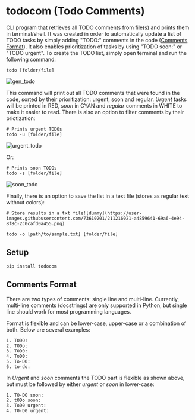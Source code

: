 # todocom (Todo Comments)
CLI program that retrieves all TODO comments from file(s) and prints them in terminal/shell. It was created in order to automatically update a list of TODO tasks by simply adding "TODO:" comments in the code ([Comments Format](#comments-format)). It also enables prioritization of tasks by using "TODO soon:" or "TODO urgent". 
To create the TODO list, simply open terminal and run the following command:
```
todo [folder/file]
```
![gen_todo](https://user-images.githubusercontent.com/73610201/211216011-27e057b0-0420-4d90-8950-999f75583566.gif)

This command will print out all TODO comments that were found in the code, sorted by their prioritization: urgent, soon and regular. 
_Urgent_ tasks will be printed in RED, _soon_ in CYAN and _regular_ comments in WHITE to make it easier to read. There is also an option to filter comments by their priotization:
```
# Prints urgent TODOs
todo -u [folder/file]
```
![urgent_todo](https://user-images.githubusercontent.com/73610201/211216002-c00860d3-7a61-425f-8cb2-939de85c01ec.gif)

Or:
```
# Prints soon TODOs
todo -s [folder/file]
```
![soon_todo](https://user-images.githubusercontent.com/73610201/211216007-f4eabb81-76d0-42c5-9334-0f13857e809b.gif)

Finally, there is an option to save the list in a text file (stores as regular text without colors):
```
# Store results in a txt file![dummy](https://user-images.githubusercontent.com/73610201/211216021-a4859641-69a6-4e94-8f8c-2c0cafd0a455.png)

todo -o [path/to/sample.txt] [folder/file]
```

## Setup
```
pip install todocom
```

## Comments Format
There are two types of comments: single line and multi-line. Currently, multi-line comments (docstrings) are only supported in Python, but single line should work for most programming languages.

Format is flexible and can be lower-case, upper-case or a combination of both. Below are several examples:
```
1. TODO:
2. TODo:
3. TOD0:
4. ToD0:
5. To-D0:
6. to-do:
```

In _Urgent_ and _soon_ comments the TODO part is flexible as shown above, but must be followed by either _urgent_ or _soon_ in lower-case:
 ```
1. TO-DO soon:
2. tODo soon: 
3. ToD0 urgent:
4. T0-D0 urgent:
```
